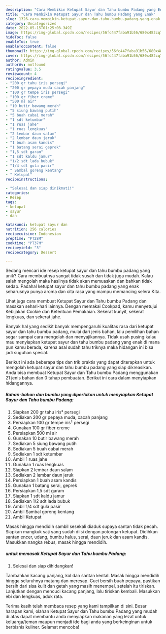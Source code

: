 ```yaml
---
description: "Cara Membikin Ketupat Sayur dan Tahu bumbu Padang yang Enak"
title: "Cara Membikin Ketupat Sayur dan Tahu bumbu Padang yang Enak"
slug: 1326-cara-membikin-ketupat-sayur-dan-tahu-bumbu-padang-yang-enak
category: Uncategorized
date: 2022-05-15T01:25:03.349Z
image: https://img-global.cpcdn.com/recipes/56fc447faba91b56/680x482cq70/ketupat-sayur-dan-tahu-bumbu-padang-foto-resep-utama.jpg
hideToc: false
enableToc: true
enableTocContent: false
thumbnail: https://img-global.cpcdn.com/recipes/56fc447faba91b56/680x482cq70/ketupat-sayur-dan-tahu-bumbu-padang-foto-resep-utama.jpg
cover: https://img-global.cpcdn.com/recipes/56fc447faba91b56/680x482cq70/ketupat-sayur-dan-tahu-bumbu-padang-foto-resep-utama.jpg
author: Admin
authorAv: notfound
ratingvalue: 3.5
reviewcount: 4
recipeingredient:
- "200 gr tahu iris persegi"
- "200 gr pepaya muda cacah panjang"
- "100 gr tempe iris persegi"
- "100 gr fiber creme"
- "500 ml air"
- "10 butir bawang merah"
- "5 siung bawang putih"
- "5 buah cabai merah"
- "1 sdt ketumbar"
- "1 ruas jahe"
- "1 ruas lengkuas"
- "2 lembar daun salam"
- "2 lembar daun jeruk"
- "1 buah asam kandis"
- "1 batang serai geprek"
- "1,5 sdt garam"
- "1 sdt kaldu jamur"
- "1/2 sdt lada bubuk"
- "1/4 sdt gula pasir"
- " Sambal goreng kentang"
- " Ketupat"
recipeinstructions:

- "Selesai dan siap dinikmati!"
categories:
- Resep
tags:
- ketupat
- sayur
- dan

katakunci: ketupat sayur dan 
nutrition: 256 calories
recipecuisine: Indonesian
preptime: "PT28M"
cooktime: "PT37M"
recipeyield: "3"
recipecategory: Dessert

---
```





Sedang mencari ide resep ketupat sayur dan tahu bumbu padang yang unik? Cara membuatnya sangat tidak susah dan tidak juga mudah. Kalau salah mengolah maka hasilnya tidak akan memuaskan dan bahkan tidak sedap. Padahal ketupat sayur dan tahu bumbu padang yang enak seharusnya punya aroma dan cita rasa yang mampu memancing selera Kita.





Lihat juga cara membuat Ketupat Sayur dan Tahu bumbu Padang dan masakan sehari-hari lainnya. Dengan memakai Cookpad, kamu menyetujui Kebijakan Cookie dan Ketentuan Pemakaian. Sekerat kunyit, sekerat lengkuas, dan sekerat jahe.

Banyak hal yang sedikit banyak mempengaruhi kualitas rasa dari ketupat sayur dan tahu bumbu padang, mulai dari jenis bahan, lalu pemilihan bahan segar sampai cara mengolah dan menyajikannya. Tidak usah pusing kalau mau menyiapkan ketupat sayur dan tahu bumbu padang yang enak di mana pun kamu berada, karena asal sudah tahu triknya maka hidangan ini bisa jadi suguhan spesial.






Berikut ini ada beberapa tips dan trik praktis yang dapat diterapkan untuk mengolah ketupat sayur dan tahu bumbu padang yang siap dikreasikan. Anda bisa membuat Ketupat Sayur dan Tahu bumbu Padang menggunakan 21 jenis bahan dan 0 tahap pembuatan. Berikut ini cara dalam menyiapkan hidangannya.

<!--inarticleads1-->

##### Bahan-bahan dan bumbu yang diperlukan untuk menyiapkan Ketupat Sayur dan Tahu bumbu Padang:

1. Siapkan 200 gr tahu iris² persegi
1. Sediakan 200 gr pepaya muda, cacah panjang
1. Persiapkan 100 gr tempe iris² persegi
1. Gunakan 100 gr fiber creme
1. Persiapkan 500 ml air
1. Gunakan 10 butir bawang merah
1. Sediakan 5 siung bawang putih
1. Sediakan 5 buah cabai merah
1. Sediakan 1 sdt ketumbar
1. Ambil 1 ruas jahe
1. Gunakan 1 ruas lengkuas
1. Siapkan 2 lembar daun salam
1. Sediakan 2 lembar daun jeruk
1. Persiapkan 1 buah asam kandis
1. Gunakan 1 batang serai, geprek
1. Persiapkan 1,5 sdt garam
1. Siapkan 1 sdt kaldu jamur
1. Sediakan 1/2 sdt lada bubuk
1. Ambil 1/4 sdt gula pasir
1. Ambil  Sambal goreng kentang
1. Ambil  Ketupat


Masak hingga mendidih sambil sesekali diaduk supaya santan tidak pecah. Siapkan mangkuk saji yang sudah diisi dengan potongan ketupat. Didihkan santan encer, udang, bumbu halus, serai, daun jeruk dan asam kandis. Masukkan nangka rebus, masak hingga mendidih. 

<!--inarticleads2-->

#####  untuk memasak Ketupat Sayur dan Tahu bumbu Padang:


1. Selesai dan siap dihidangkan!

Tambahkan kacang panjang, kol dan santan kental. Masak hingga mendidih hingga seluruhnya matang dan meresap. Cuci bersih buah pepaya, pastikan bersih dari sisa kulit dan getah yang masih menempel, setelah itu tiriskan. Lanjutkan dengan mencuci kacang panjang, lalu tiriskan kembali. Masukkan ebi dan lengkuas, aduk rata. 

Terima kasih telah membaca resep yang kami tampilkan di sini. Besar harapan kami, olahan Ketupat Sayur dan Tahu bumbu Padang yang mudah di atas dapat membantu anda menyiapkan makanan yang lezat untuk keluarga/teman maupun menjadi ide bagi anda yang berkeinginan untuk berbisnis kuliner. Selamat mencoba!
